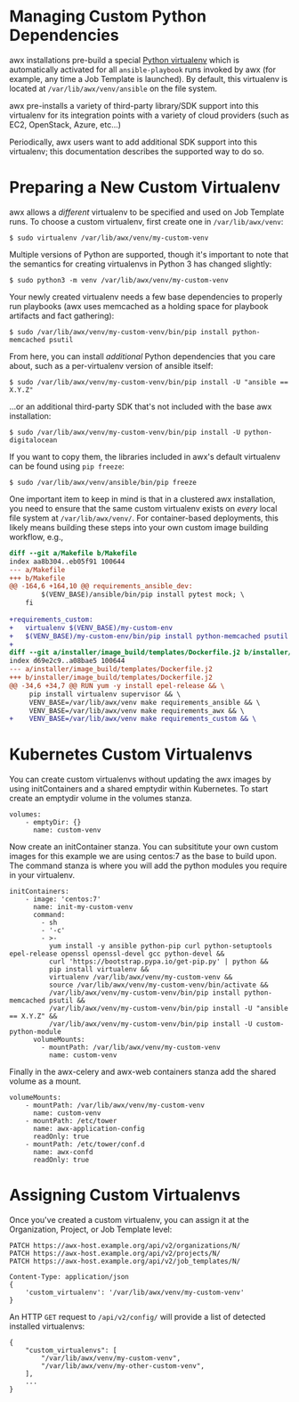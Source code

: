 Managing Custom Python Dependencies
===================================
awx installations pre-build a special [Python
virtualenv](https://pypi.python.org/pypi/virtualenv) which is automatically
activated for all `ansible-playbook` runs invoked by awx (for example, any time
a Job Template is launched).  By default, this virtualenv is located at
`/var/lib/awx/venv/ansible` on the file system.

awx pre-installs a variety of third-party library/SDK support into this
virtualenv for its integration points with a variety of cloud providers (such
as EC2, OpenStack, Azure, etc...)

Periodically, awx users want to add additional SDK support into this
virtualenv; this documentation describes the supported way to do so.

Preparing a New Custom Virtualenv
=================================
awx allows a _different_ virtualenv to be specified and used on Job Template
runs.  To choose a custom virtualenv, first create one in `/var/lib/awx/venv`:

    $ sudo virtualenv /var/lib/awx/venv/my-custom-venv

Multiple versions of Python are supported, though it's important to note that
the semantics for creating virtualenvs in Python 3 has changed slightly:

    $ sudo python3 -m venv /var/lib/awx/venv/my-custom-venv

Your newly created virtualenv needs a few base dependencies to properly run
playbooks (awx uses memcached as a holding space for playbook artifacts and
fact gathering):

    $ sudo /var/lib/awx/venv/my-custom-venv/bin/pip install python-memcached psutil

From here, you can install _additional_ Python dependencies that you care
about, such as a per-virtualenv version of ansible itself:

    $ sudo /var/lib/awx/venv/my-custom-venv/bin/pip install -U "ansible == X.Y.Z"

...or an additional third-party SDK that's not included with the base awx installation:

    $ sudo /var/lib/awx/venv/my-custom-venv/bin/pip install -U python-digitalocean

If you want to copy them, the libraries included in awx's default virtualenv
can be found using `pip freeze`:

    $ sudo /var/lib/awx/venv/ansible/bin/pip freeze

One important item to keep in mind is that in a clustered awx installation,
you need to ensure that the same custom virtualenv exists on _every_ local file
system at `/var/lib/awx/venv/`.  For container-based deployments, this likely
means building these steps into your own custom image building workflow, e.g.,

```diff
diff --git a/Makefile b/Makefile
index aa8b304..eb05f91 100644
--- a/Makefile
+++ b/Makefile
@@ -164,6 +164,10 @@ requirements_ansible_dev:
        $(VENV_BASE)/ansible/bin/pip install pytest mock; \
    fi
 
+requirements_custom:
+	virtualenv $(VENV_BASE)/my-custom-env
+	$(VENV_BASE)/my-custom-env/bin/pip install python-memcached psutil
+
diff --git a/installer/image_build/templates/Dockerfile.j2 b/installer/image_build/templates/Dockerfile.j2
index d69e2c9..a08bae5 100644
--- a/installer/image_build/templates/Dockerfile.j2
+++ b/installer/image_build/templates/Dockerfile.j2
@@ -34,6 +34,7 @@ RUN yum -y install epel-release && \
     pip install virtualenv supervisor && \
     VENV_BASE=/var/lib/awx/venv make requirements_ansible && \
     VENV_BASE=/var/lib/awx/venv make requirements_awx && \
+    VENV_BASE=/var/lib/awx/venv make requirements_custom && \
```

Kubernetes Custom Virtualenvs
=============================

You can create custom virtualenvs without updating the awx images by using initContainers and a shared emptydir within Kubernetes.  To start create an emptydir volume in the volumes stanza.

    volumes:
        - emptyDir: {}
          name: custom-venv

Now create an initContainer stanza.  You can subsititute your own custom images for this example we are using centos:7 as the base to build upon.  The command stanza is where you will add the python modules you require in your virtualenv.

    initContainers:
        - image: 'centos:7'
          name: init-my-custom-venv
          command:
            - sh
            - '-c'
            - >-
              yum install -y ansible python-pip curl python-setuptools epel-release openssl openssl-devel gcc python-devel &&
              curl 'https://bootstrap.pypa.io/get-pip.py' | python &&
              pip install virtualenv &&
              virtualenv /var/lib/awx/venv/my-custom-venv &&
              source /var/lib/awx/venv/my-custom-venv/bin/activate &&
              /var/lib/awx/venv/my-custom-venv/bin/pip install python-memcached psutil &&
              /var/lib/awx/venv/my-custom-venv/bin/pip install -U "ansible == X.Y.Z" &&
              /var/lib/awx/venv/my-custom-venv/bin/pip install -U custom-python-module
          volumeMounts:
            - mountPath: /var/lib/awx/venv/my-custom-venv
              name: custom-venv

Finally in the awx-celery and awx-web containers stanza add the shared volume as a mount.

    volumeMounts:
        - mountPath: /var/lib/awx/venv/my-custom-venv
          name: custom-venv
        - mountPath: /etc/tower
          name: awx-application-config
          readOnly: true
        - mountPath: /etc/tower/conf.d
          name: awx-confd
          readOnly: true

Assigning Custom Virtualenvs
============================
Once you've created a custom virtualenv, you can assign it at the Organization,
Project, or Job Template level:

    PATCH https://awx-host.example.org/api/v2/organizations/N/
    PATCH https://awx-host.example.org/api/v2/projects/N/
    PATCH https://awx-host.example.org/api/v2/job_templates/N/

    Content-Type: application/json
    {
        'custom_virtualenv': '/var/lib/awx/venv/my-custom-venv'
    }

An HTTP `GET` request to `/api/v2/config/` will provide a list of
detected installed virtualenvs:

    {
        "custom_virtualenvs": [
            "/var/lib/awx/venv/my-custom-venv",
            "/var/lib/awx/venv/my-other-custom-venv",
        ],
        ...
    }
